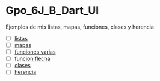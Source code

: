 # Gpo_6J_B_Dart_UI
Ejemplos de mis listas, mapas, funciones, clases y herencia 

- [ ] [listas](https://dartpad.dartlang.org/)
- [ ] [mapas](https://dartpad.dartlang.org/)
- [ ] [funciones varias](https://dartpad.dartlang.org/54acca0c97fb8488f41e368ce6aedc32)
- [ ] [funcion flecha](https://dartpad.dartlang.org/a59f59ef179f16c27d552568553702cf)
- [ ] [clases](https://dartpad.dartlang.org/c755ee16378862cacf6547d0b161aad9)
- [ ] [herencia](https://dartpad.dartlang.org/c02d1d9cda2a7f3bd6ee73cf6c45907c)
